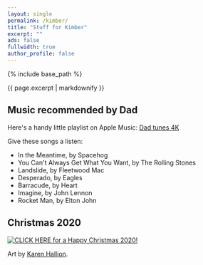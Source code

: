 ```yaml
---
layout: single
permalink: /kimber/
title: "Stuff for Kimber"
excerpt: ""
ads: false
fullwidth: true
author_profile: false
---
```


{% include base_path %}

{{ page.excerpt | markdownify }}

## Music recommended by Dad

Here's a handy little playlist on Apple Music: [Dad tunes 4K](https://music.apple.com/us/playlist/dad-tunes-4k/pl.u-76oNkLNsWko5xG)

Give these songs a listen: 
* In the Meantime, by Spacehog
* You Can't Always Get What You Want, by The Rolling Stones
* Landslide, by Fleetwood Mac
* Desperado, by Eagles
* Barracude, by Heart
* Imagine, by John Lennon
* Rocket Man, by Elton John

## Christmas 2020

[![CLICK HERE for a Happy Christmas 2020!](/kimber/Kaylee-EverythingsShiny-byKarenHallion.jpg)](/kimber/JewelStaite-cameo.mp4)

Art by [Karen Hallion](https://www.karenhallion.com/).

